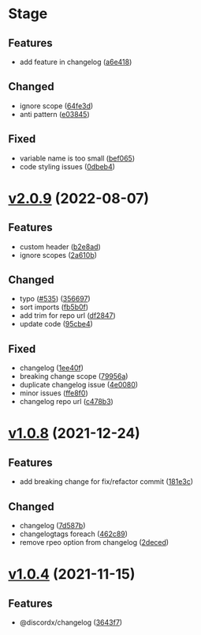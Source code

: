 # Stage

## Features

- add feature in changelog ([a6e418](https://github.com/discordx-ts/discordx/commit/a6e4188348e9bd450fdd9c160d7b18e039557e5c))

## Changed

- ignore scope ([64fe3d](https://github.com/discordx-ts/discordx/commit/64fe3d26870c0db8bab7d0da7669f64398c5c014))
- anti pattern ([e03845](https://github.com/discordx-ts/discordx/commit/e038451bb1711fc362cb98338e0b66ec8a2ffac8))

## Fixed

- variable name is too small ([bef065](https://github.com/discordx-ts/discordx/commit/bef0651eb9aee533d2a611429bd7609de348e6b4))
- code styling issues ([0dbeb4](https://github.com/discordx-ts/discordx/commit/0dbeb455bcd880051e882ef1e5c1d976ff6d4e73))

# [v2.0.9](https://github.com/discordx-ts/discordx/releases/tag/c-v2.0.9) (2022-08-07)

## Features

- custom header ([b2e8ad](https://github.com/discordx-ts/discordx/commit/b2e8ad42b41a15d2f3ab43230b37543de0af84a0))
- ignore scopes ([2a610b](https://github.com/discordx-ts/discordx/commit/2a610befe7cc0e2a5abf4a7351c97bc39497ddb0))

## Changed

- typo ([#535](https://github.com/discordx-ts/discordx/issues/535)) ([356697](https://github.com/discordx-ts/discordx/commit/356697e0af3e8db832d80d38d671f7e75eae68aa))
- sort imports ([fb5b0f](https://github.com/discordx-ts/discordx/commit/fb5b0f82661313a4e9e6638db71670a7fb524ac2))
- add trim for repo url ([df2847](https://github.com/discordx-ts/discordx/commit/df284702428ee5a021c007e3c44cc2e5c71a332d))
- update code ([95cbe4](https://github.com/discordx-ts/discordx/commit/95cbe4b06c7450a0485ba34774d24488074545d1))

## Fixed

- changelog ([1ee40f](https://github.com/discordx-ts/discordx/commit/1ee40f417a44cbacc891bb642a8f9e7358c73823))
- breaking change scope ([79956a](https://github.com/discordx-ts/discordx/commit/79956ad2b8cb83e3fdcdf22ec922328eea56be1e))
- duplicate changelog issue ([4e0080](https://github.com/discordx-ts/discordx/commit/4e00801d75b447893c779cde1f2215c7dc719223))
- minor issues ([ffe8f0](https://github.com/discordx-ts/discordx/commit/ffe8f05d0fa03714eaa29504fa9c4deea2d9502b))
- changelog repo url ([c478b3](https://github.com/discordx-ts/discordx/commit/c478b3a79cc690615180e0e31279d2d957792bc3))

# [v1.0.8](https://github.com/discordx-ts/discordx/releases/tag/c-v1.0.8) (2021-12-24)

## Features

- add breaking change for fix/refactor commit ([181e3c](https://github.com/discordx-ts/discordx/commit/181e3ca625cec64558a5c30022ce8c2b0a36f8fc))

## Changed

- changelog ([7d587b](https://github.com/discordx-ts/discordx/commit/7d587bf3fff4dce04efe24cc736ef0d2ba10fee4))
- changelogtags foreach ([462c89](https://github.com/discordx-ts/discordx/commit/462c89cbbff638f353b8d3949e9869666d524682))
- remove rpeo option from changelog ([2deced](https://github.com/discordx-ts/discordx/commit/2decedaec72f9f1a3c2b349dfa442e485c273965))

# [v1.0.4](https://github.com/discordx-ts/discordx/releases/tag/c-v1.0.4) (2021-11-15)

## Features

- @discordx/changelog ([3643f7](https://github.com/discordx-ts/discordx/commit/3643f7a02d2a27f45e7a66418c1756703235a0a7))
